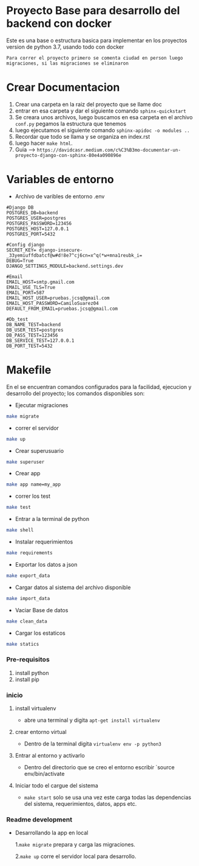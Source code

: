 # Proyecto Base para desarrollo del backend con docker

Este es una base o estructura basica para implementar en los proyectos version de python 3.7, usando todo con docker

`Para correr el proyecto primero se comenta ciudad en person luego migraciones, si las migraciones se eliminaron`

# Crear Documentacion
1. Crear una carpeta en la raiz del proyecto que se llame doc
2. entrar en esa carpeta y dar el siguiente comando `sphinx-quickstart`
3. Se creara unos archivos, luego buscamos en esa carpeta en el archivo `conf.py` pegamos la estructura que tenemos 
4. luego ejecutamos el siguiente comando `sphinx-apidoc -o modules ..`
5. Recordar que todo se llama y se organiza en index.rst
6. luego hacer `make html`.
7. Guia --> `https://davidcasr.medium.com/c%C3%B3mo-documentar-un-proyecto-django-con-sphinx-80e4a090896e`
# Variables de entorno
* Archivo de varibles de entorno .env
```
#Django DB
POSTGRES_DB=backend
POSTGRES_USER=postgres
POSTGRES_PASSWORD=123456
POSTGRES_HOST=127.0.0.1
POSTGRES_PORT=5432

#Config django
SECRET_KEY= django-insecure-_33yemiuffdbatcf@w#d!8e7^cj6cn=x^q(*w+mna1reubk_i=
DEBUG=True
DJANGO_SETTINGS_MODULE=backend.settings.dev

#Email
EMAIL_HOST=smtp.gmail.com
EMAIL_USE_TLS=True
EMAIL_PORT=587
EMAIL_HOST_USER=pruebas.jcsq@gmail.com
EMAIL_HOST_PASSWORD=CamiloSuarez04
DEFAULT_FROM_EMAIL=pruebas.jcsq@gmail.com

#Db_test
DB_NAME_TEST=backend
DB_USER_TEST=postgres
DB_PASS_TEST=123456
DB_SERVICE_TEST=127.0.0.1
DB_PORT_TEST=5432
```
# Makefile
En el se encuentran comandos configurados para la facilidad, 
ejecucion y desarrollo del proyecto; los comandos 
disponibles son:


* Ejecutar migraciones
``` bash
make migrate
```
* correr el servidor
``` bash
make up
```
* Crear superusuario
``` bash
make superuser
```
* Crear app
``` bash
make app name=my_app
```
* correr los test
``` bash
make test
```
* Entrar a la terminal de python
``` bash
make shell
```
* Instalar requerimientos
``` bash
make requirements
```
* Exportar los datos a json
``` bash
make export_data
```
* Cargar datos al sistema del archivo disponible
``` bash
make import_data
```
* Vaciar Base de datos
``` bash
make clean_data
```

* Cargar los estaticos
``` bash
make statics
```
### Pre-requisitos
1. install python
2. install pip

### inicio 

1. install virtualenv
    * abre una terminal y digita
      `apt-get install virtualenv`
    

2. crear entorno virtual 
    * Dentro de la terminal digita `virtualenv env -p python3`
    

3. Entrar al entorno y activarlo    
    * Dentro del directorio que se creo
      el entorno escribir `source env/bin/activate
      

4. Iniciar todo el cargue del sistema
   * `make start` solo se usa una vez este carga todas
   las dependencias del sistema, requerimientos, datos, apps
     etc.
  
### Readme development
* Desarrollando la app en local

  1.`make migrate` prepara y carga las migraciones.
       
  2.`make up` corre el servidor local para desarrollo.
    
